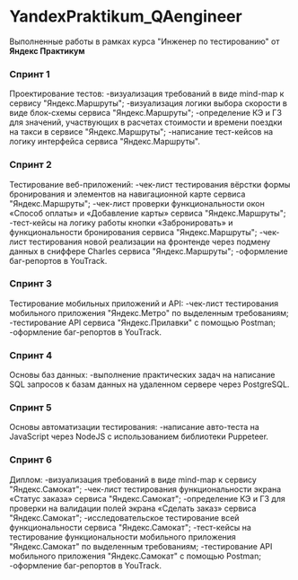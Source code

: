 # YandexPraktikum_QAengineer

Выполненные работы в рамках курса "Инженер по тестированию" от **Яндекс Практикум**

### Спринт 1 

Проектирование тестов:
-визуализация требований в виде mind-map к сервису "Яндекс.Маршруты";
-визуализация логики выбора скорости в виде блок-схемы сервиса "Яндекс.Маршруты"; 
-определение КЭ и ГЗ для значений, участвующих в расчетах стоимости и времени поездки на такси в сервисе "Яндекс.Маршруты";
-написание тест-кейсов на логику интерфейса сервиса "Яндекс.Маршруты". 


### Спринт 2 

Тестирование веб-приложений:
-чек-лист тестирования вёрстки формы бронирования и элементов на навигационной карте сервиса "Яндекс.Маршруты";
-чек-лист проверки функциональности окон «Способ оплаты» и «Добавление карты» сервиса "Яндекс.Маршруты";
-тест-кейсы на логику работы кнопки «Забронировать» и функциональности бронирования сервиса "Яндекс.Маршруты";
-чек-лист тестирования новой реализации на фронтенде через подмену данных в сниффере Charles сервиса "Яндекс.Маршруты";
-оформление баг-репортов в YouTrack.

### Спринт 3

Тестирование мобильных приложений и API:
-чек-лист тестирования мобильного приложения "Яндекс.Метро" по выделенным требованиям;
-тестирование API сервиса "Яндекс.Прилавки" с помощью Postman;
-оформление баг-репортов в YouTrack.

### Спринт 4

Основы баз данных:
-выполнение практических задач на написание SQL запросов к базам данных на удаленном сервере через PostgreSQL.

### Спринт 5

Основы автоматизации тестирования:
-написание авто-теста на JavaScript через NodeJS с использованием библиотеки Puppeteer.

### Спринт 6 

Диплом:
-визуализация требований в виде mind-map к сервису "Яндекс.Самокат";
-чек-лист тестирования функциональности экрана «Статус заказа» сервиса "Яндекс.Самокат";
-определение КЭ и ГЗ для проверки на валидации полей экрана «Сделать заказ» сервиса "Яндекс.Самокат";
-исследовательское тестирование всей функциональности сервиса "Яндекс.Самокат";
-тест-кейсы на тестирование функциональности мобильного приложения "Яндекс.Самокат" по выделенным требованиям;
-тестирование API мобильного приложения "Яндекс.Самокат" с помощью Postman;
-оформление баг-репортов в YouTrack.
